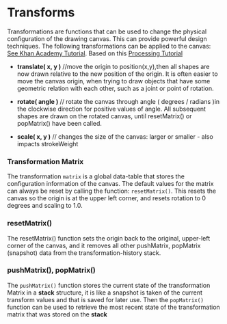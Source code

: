 # Transforms

Transformations are functions that can be used to change the physical configuration of the drawing canvas.  This can provide powerful design techniques.  The following transformations can be applied to the canvas: [See Khan Academy Tutorial](https://www.khanacademy.org/computing/computer-programming/programming-games-visualizations/programming-transformations/a/translation).  Based on this [Processing Tutorial](https://www.processing.org/tutorials/transform2d/)

* **translate\( x, y \)**   //move the origin to position\(x,y\),then all shapes are now drawn relative to the new position of the origin.  It is often easier to move the canvas origin, when trying to draw objects that have some geometric relation with each other, such as a joint or point of rotation. 

* **rotate\( angle \)** // rotate the canvas through angle \( degrees / radians \)in the clockwise direction for positive values of angle.  All subsequent shapes are drawn on the rotated canvas, until resetMatrix() or popMatrix() have been called.

* **scale\( x, y \)** //  changes the size of the canvas: larger or smaller - also impacts strokeWeight

### Transformation Matrix

The transformation `matrix` is a global data-table that stores the configuration information of the canvas.  The default values for the matrix can always be reset by calling the function: `resetMatrix()`.  This resets the canvas so the origin is at the upper left corner, and resets rotation to 0 degrees and scaling to 1.0.

### resetMatrix\(\)

The resetMatrix\(\) function sets the origin back to the original, upper-left corner of the canvas, and it removes all other pushMatrix, popMatrix \(snapshot\) data from the transformation-history stack.

### pushMatrix\(\), popMatrix\(\)

The `pushMatrix()` function stores the current state of the transformation Matrix in a **stack** structure, it is like a snapshot is taken of the current transform values and that is saved for later use.  Then the `popMatrix()` function can be used to retrieve the most recent state of the transformation matrix that was stored on the **stack**

